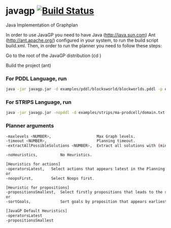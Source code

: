 # javagp [![Build Status](https://travis-ci.org/guilhermekrz/javagp.svg?branch=master)](https://travis-ci.org/guilhermekrz/javagp)
Java Implementation of Graphplan

In order to use JavaGP you need to have Java (http://java.sun.com) Ant (http://ant.apache.org/) configured in your system, to run the build script build.xml. Then, in order to run the planner you need to follow these steps:

Go to the root of the JavaGP distribution (cd <JavaGP>)

Build the project (ant)
 
### For PDDL Language, run
```bash
java -jar javagp.jar -d examples/pddl/blocksworld/blockworlds.pddl -p examples/pddl/blocksworld/pb1.pddl
```

### For STRIPS Language, run 
```bash
java -jar javagp.jar -nopddl -d examples/strips/ma-prodcell/domain.txt -p examples/strips/ma-prodcell/problem.txt
```

### Planner arguments
```bash
-maxlevels <NUMBER>,	                Max Graph levels.
-timeout <NUMBER>,                      Planning timeout.
-extractAllPossibleSolutions <NUMBER>,  Extract all solutions with (minimum length + NUMBER, respective to graph level)

-noHeuristics,			No Heuristics.

[Heuristics for actions]
-operatorsLatest,	Select actions that appears latest in the Planning Graph.
or
-noopsFirst, 		Select Noops first.

[Heuristic for propositions]
-propositionsSmallest,	Select firstly propositions that leads to the smallest set of resolvers.
or
-sortGoals,				Sort goals by proposition that appears earliest in the Planning Graph.

[JavaGP Default Heuristics]
-operatorsLatest
-propositionsSmallest
```
